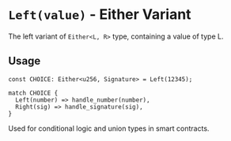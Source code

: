 # `Left(value)` - Either Variant

The left variant of `Either<L, R>` type, containing a value of type L.

## Usage
```simplicity
const CHOICE: Either<u256, Signature> = Left(12345);

match CHOICE {
  Left(number) => handle_number(number),
  Right(sig) => handle_signature(sig),
}
```

Used for conditional logic and union types in smart contracts.
